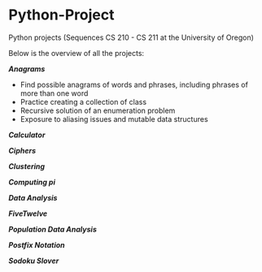 # Python-Project

Python projects (Sequences CS 210 - CS 211 at the University of Oregon)

Below is the overview of all the projects: 

***Anagrams***

  * Find possible anagrams of words and phrases, including phrases of more than one word
  * Practice creating a collection of class
  * Recursive solution of an enumeration problem
  * Exposure to aliasing issues and mutable data structures



***Calculator***

***Ciphers***

***Clustering***

***Computing pi***

***Data Analysis***

***FiveTwelve***

***Population Data Analysis***

***Postfix Notation***

***Sodoku Slover***
